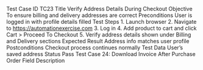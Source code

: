 Test Case ID			TC23
Title				Verify Address Details During Checkout
Objective			To ensure billing and delivery addresses are correct
Preconditions			User is logged in with profile details filled
Test Steps			1. Launch browser
2. Navigate to https://automationexercise.com
3. Log in
4. Add product to cart and click Cart > Proceed To 		Checkout
5. Verify address details shown under Billing and 			Delivery sections
Expected Result		Address info matches user profile
Postconditions		Checkout process continues normally
Test Data			User’s saved address
Status				Pass
Test Case 24: Download Invoice After Purchase Order
Field				Description